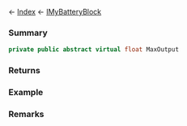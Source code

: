 ← [Index](Api-Index) ← [IMyBatteryBlock](Sandbox.ModAPI.Ingame.IMyBatteryBlock)

### Summary

```csharp
private public abstract virtual float MaxOutput
```

### Returns

### Example

### Remarks

